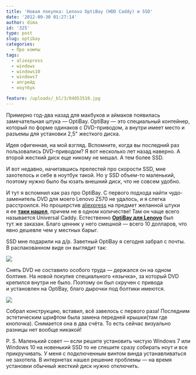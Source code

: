 ```yaml
---
title: 'Новая покупка: Lenovo OptiBay (HDD Caddy) и SSD'
date: '2012-09-30 01:27:14'
author: dima
id: '325'
type: post
slug: optibay
categories:
  - Про компы
tags:
  - aliexpress
  - windows
  - windows10
  - windows7
  - апгрейд
  - ноутбук

feature: /uploads/_bl/3/04053510.jpg
---
```


Примерно год-два назад для макбуков и аймаков появилась замечательная штука — OptiBay. OptiBay — это специальный контейнер, который по форме одинаков с DVD-приводом, а внутри имеет место и разъемы для установки 2,5" жесткого диска.  
  
Идея офигенная, на мой взгляд. Вспомните, когда вы последний раз пользовались DVD-приводом? Я вот несколько лет назад наверно. А второй жесткий диск еще никому не мешал. А тем более SSD.  
  
И вот недавно, начитавшись прелестей про скорости SSD, мне захотелось и себе в ноутбук такой. Но у SSD объем-то маленький, поэтому нужно было бы юзать внешний диск, что не совсем удобно.  
  
И тут я вспомнил как раз про OptiBay. С первого подхода найти чудо-заменитель DVD для моего Lenovo Z570 не удалось, и я слегка расстроился. Но прошерстив [aliexpress](https://alitems.com/g/1e8d1144944a46a058c516525dc3e8/?subid=optibay) на предмет желанной штуки я ее [**таки нашел**](https://alitems.com/g/9vijc7ptzd4a46a058c57a660ebfae/?ulp=https%3A%2F%2Faliexpress.ru%2Fitem%2F4001217755406.html&subid=optibay), причем не в одном количестве! Там он чаще всего называется Universal Caddy. Естественно [**OptiBay для Lenovo**](https://alitems.com/g/9vijc7ptzd4a46a058c57a660ebfae/?ulp=https%3A%2F%2Faliexpress.ru%2Fitem%2F4001217755406.html&subid=optibay) был тут же заказан. Благо ценник у него смешной — всего 10 долларов, что явно дешевле чем у местных барыг.  
  
SSD мне подарили на д/р. Заветный OptiBay я сегодня забрал с почты. В распакованном виде он выглядит так:  

![](/uploads/_bl/3/04053510.jpg)

  
Снять DVD не составило особого труда — держался он на одном болтике. На новой покупке специального «язычка», за который DVD крепился внутри не было. Поэтому он был скручен с привода и установлен на OptiBay, благо дырочки под болтики имеются.  

![](/uploads/_bl/3/s90389838.jpg)

  
Собрал конструкцию, вставил, всё завелось с первого раза! Последним эстетическим шрифтом была замена передней крышки(там где кнопочка). Снимается она в два счёта. То есть сейчас визуально разницы нет вообще никакой!  
  
P. S. Маленький совет — если решите установить чистую Windows 7 или Windows 10 на новенький SSD то не спешите сразу собирать ноут и все прикручивать. У меня с подключенным винтом винда устанавливаться не захотела. В интернетах нашел решение проблемы — на время установки обычный жесткий диск нужно отключить.